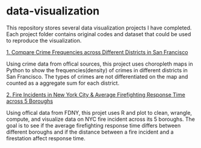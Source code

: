 # data-visualization

This repository stores several data visualization projects I have completed. Each project folder contains original codes and dataset that could be used to reproduce the visualization.

[1. Compare Crime Frequencies across Different Districts in San Francisco](https://github.com/eddiecylin/data-visualization/tree/master/crime_rates_in_san_%20francisco)

Using crime data from offical sources, this project uses choropleth maps in Python to show the frequencies(density) of crimes in different districts in San Francisco. The types of crimes are not differentiated on the map and counted as a aggregate sum for each district.


[2. Fire Incidents in New York City & Average Firefighting Response Time across 5 Boroughs](https://github.com/eddiecylin/data-visualization/tree/master/fire-incidents-new-york)

Using offical data from FDNY, this projet uses R and plot to clean, wrangle, compute, and visualize data on NYC fire incident across its 5 boroughs. The goal is to see if the average firefighting response time differs between different boroughs and if the distance between a fire incident and a firestation affect response time. 
